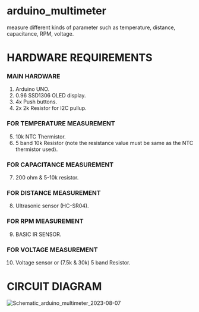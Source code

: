 # arduino_multimeter
measure different kinds of parameter such as temperature, distance, capacitance, RPM, voltage.

# HARDWARE REQUIREMENTS
### MAIN HARDWARE
1. Arduino UNO.
2. 0.96 SSD1306 OLED display.
3. 4x Push buttons.
4. 2x 2k Resistor for I2C pullup.

### FOR TEMPERATURE MEASUREMENT
5. 10k NTC Thermistor.
6. 5 band 10k Resistor (note the resistance value must be same as the NTC thermistor used).

### FOR CAPACITANCE MEASUREMENT
7. 200 ohm & 5-10k resistor.

### FOR DISTANCE MEASUREMENT
8. Ultrasonic sensor (HC-SR04).

### FOR RPM MEASUREMENT
9. BASIC IR SENSOR.

### FOR VOLTAGE MEASUREMENT
10. Voltage sensor or (7.5k & 30k) 5 band Resistor. 

# CIRCUIT DIAGRAM
![Schematic_arduino_multimeter_2023-08-07](https://github.com/hemanth2002/arduino_multimeter/assets/72966457/03722abd-b0aa-4e80-8e46-826e38cc5cfd)

